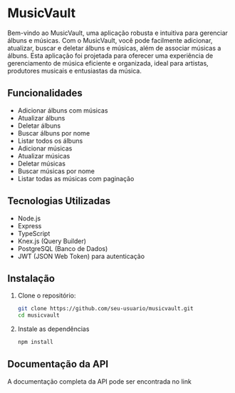 # MusicVault

Bem-vindo ao MusicVault, uma aplicação robusta e intuitiva para gerenciar álbuns e músicas. Com o MusicVault, você pode facilmente adicionar, atualizar, buscar e deletar álbuns e músicas, além de associar músicas a álbuns. Esta aplicação foi projetada para oferecer uma experiência de gerenciamento de música eficiente e organizada, ideal para artistas, produtores musicais e entusiastas da música.

## Funcionalidades

- Adicionar álbuns com músicas
- Atualizar álbuns
- Deletar álbuns
- Buscar álbuns por nome
- Listar todos os álbuns
- Adicionar músicas
- Atualizar músicas
- Deletar músicas
- Buscar músicas por nome
- Listar todas as músicas com paginação

## Tecnologias Utilizadas

- Node.js
- Express
- TypeScript
- Knex.js (Query Builder)
- PostgreSQL (Banco de Dados)
- JWT (JSON Web Token) para autenticação

## Instalação

1. Clone o repositório:
   ```sh
   git clone https://github.com/seu-usuario/musicvault.git
   cd musicvault

2. Instale as dependências 
   ```sh
   npm install

## Documentação da API
   A documentação completa da API pode ser encontrada no link